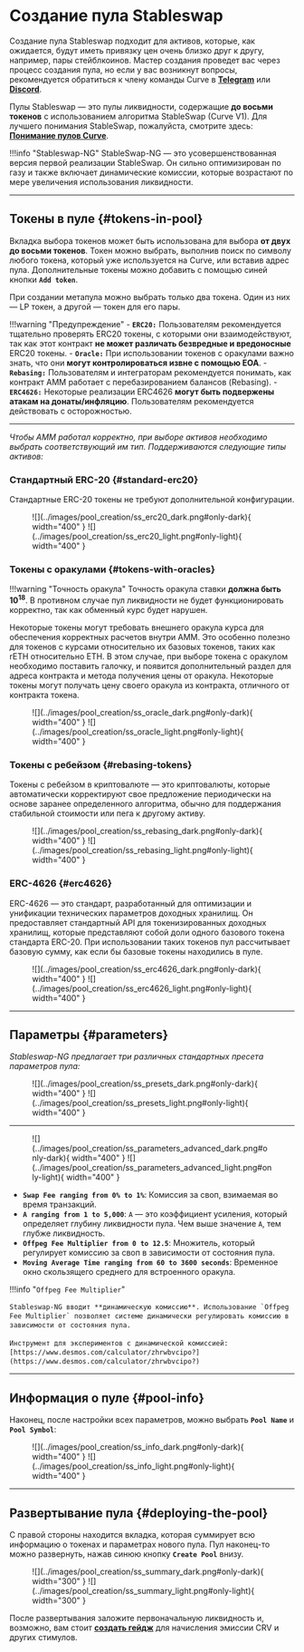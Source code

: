 <h1>Создание пула Stableswap</h1>

Создание пула Stableswap подходит для активов, которые, как ожидается, будут иметь привязку цен очень близко друг к другу, например, пары стейблкоинов. Мастер создания проведет вас через процесс создания пула, но если у вас возникнут вопросы, рекомендуется обратиться к члену команды Curve в [**Telegram**](https://t.me/curvefi) или [**Discord**](https://discord.gg/rgrfS7W).

Пулы Stableswap — это пулы ликвидности, содержащие **до восьми токенов** с использованием алгоритма StableSwap (Curve V1). Для лучшего понимания StableSwap, пожалуйста, смотрите здесь: [**Понимание пулов Curve**](../pools/overview.md).

!!!info "Stableswap-NG"
    StableSwap-NG — это усовершенствованная версия первой реализации StableSwap. Он сильно оптимизирован по газу и также включает динамические комиссии, которые возрастают по мере увеличения использования ликвидности.

---

## **Токены в пуле** {#tokens-in-pool}

Вкладка выбора токенов может быть использована для выбора **от двух до восьми токенов**. Токен можно выбрать, выполнив поиск по символу любого токена, который уже используется на Curve, или вставив адрес пула. Дополнительные токены можно добавить с помощью синей кнопки **`Add token`**.

При создании метапула можно выбрать только два токена. Один из них — LP токен, а другой — токен для его пары.

!!!warning "Предупреждение"
    - **`ERC20:`** Пользователям рекомендуется тщательно проверять ERC20 токены, с которыми они взаимодействуют, так как этот контракт **не может различать безвредные и вредоносные** ERC20 токены.
    - **`Oracle:`** При использовании токенов с оракулами важно знать, что они **могут контролироваться извне с помощью EOA**.
    - **`Rebasing:`** Пользователям и интеграторам рекомендуется понимать, как контракт AMM работает с перебазированием балансов (Rebasing).
    - **`ERC4626:`** Некоторые реализации ERC4626 **могут быть подвержены атакам на донаты/инфляцию**. Пользователям рекомендуется действовать с осторожностью.

---

*Чтобы AMM работал корректно, при выборе активов необходимо выбрать соответствующий им тип. Поддерживаются следующие типы активов:*

### **Стандартный ERC-20** {#standard-erc20}

Стандартные ERC-20 токены не требуют дополнительной конфигурации.

<figure markdown="span">
  ![](../images/pool_creation/ss_erc20_dark.png#only-dark){ width="400" }
  ![](../images/pool_creation/ss_erc20_light.png#only-light){ width="400" }
  <figcaption></figcaption>
</figure>

### **Токены с оракулами** {#tokens-with-oracles}

!!!warning "Точность оракула"
    Точность оракула ставки **должна быть $10^{18}$**. В противном случае пул ликвидности не будет функционировать корректно, так как обменный курс будет нарушен.

Некоторые токены могут требовать внешнего оракула курса для обеспечения корректных расчетов внутри AMM. Это особенно полезно для токенов с курсами относительно их базовых токенов, таких как rETH относительно ETH. В этом случае, при выборе токена с оракулом необходимо поставить галочку, и появится дополнительный раздел для адреса контракта и метода получения цены от оракула. Некоторые токены могут получать цену своего оракула из контракта, отличного от контракта токена.

<figure markdown="span">
  ![](../images/pool_creation/ss_oracle_dark.png#only-dark){ width="400" }
  ![](../images/pool_creation/ss_oracle_light.png#only-light){ width="400" }
  <figcaption></figcaption>
</figure>

### **Токены с ребейзом** {#rebasing-tokens}

Токены с ребейзом в криптовалюте — это криптовалюты, которые автоматически корректируют свое предложение периодически на основе заранее определенного алгоритма, обычно для поддержания стабильной стоимости или пега к другому активу.

<figure markdown="span">
  ![](../images/pool_creation/ss_rebasing_dark.png#only-dark){ width="400" }
  ![](../images/pool_creation/ss_rebasing_light.png#only-light){ width="400" }
  <figcaption></figcaption>
</figure>

### **ERC-4626** {#erc4626}

ERC-4626 — это стандарт, разработанный для оптимизации и унификации технических параметров доходных хранилищ. Он предоставляет стандартный API для токенизированных доходных хранилищ, которые представляют собой доли одного базового токена стандарта ERC-20. При использовании таких токенов пул рассчитывает базовую сумму, как если бы базовые токены находились в пуле.

<figure markdown="span">
  ![](../images/pool_creation/ss_erc4626_dark.png#only-dark){ width="400" }
  ![](../images/pool_creation/ss_erc4626_light.png#only-light){ width="400" }
  <figcaption></figcaption>
</figure>

---

## **Параметры** {#parameters}

*Stableswap-NG предлагает три различных стандартных пресета параметров пула:*

<figure markdown="span">
  ![](../images/pool_creation/ss_presets_dark.png#only-dark){ width="400" }
  ![](../images/pool_creation/ss_presets_light.png#only-light){ width="400" }
  <figcaption></figcaption>
</figure>

---

<figure markdown="span">
  ![](../images/pool_creation/ss_parameters_advanced_dark.png#only-dark){ width="400" }
  ![](../images/pool_creation/ss_parameters_advanced_light.png#only-light){ width="400" }
  <figcaption></figcaption>
</figure>

- **`Swap Fee ranging from 0% to 1%`**: Комиссия за своп, взимаемая во время транзакций.
- **`A ranging from 1 to 5,000`**: `A` — это коэффициент усиления, который определяет глубину ликвидности пула. Чем выше значение `A`, тем глубже ликвидность.
- **`Offpeg Fee Multiplier from 0 to 12.5`**: Множитель, который регулирует комиссию за своп в зависимости от состояния пула.
- **`Moving Average Time ranging from 60 to 3600 seconds`**: Временное окно скользящего среднего для встроенного оракула.

!!!info "`Offpeg Fee Multiplier`"
    
    Stableswap-NG вводит **динамическую комиссию**. Использование `Offpeg Fee Multiplier` позволяет системе динамически регулировать комиссию в зависимости от состояния пула.
    
    Инструмент для экспериментов с динамической комиссией: [https://www.desmos.com/calculator/zhrwbvcipo?](https://www.desmos.com/calculator/zhrwbvcipo?)

---

## **Информация о пуле** {#pool-info}

Наконец, после настройки всех параметров, можно выбрать **`Pool Name`** и **`Pool Symbol`**:

<figure markdown="span">
  ![](../images/pool_creation/ss_info_dark.png#only-dark){ width="400" }
  ![](../images/pool_creation/ss_info_light.png#only-light){ width="400" }
  <figcaption></figcaption>
</figure>

---

## **Развертывание пула** {#deploying-the-pool}

С правой стороны находится вкладка, которая суммирует всю информацию о токенах и параметрах нового пула. Пул наконец-то можно развернуть, нажав синюю кнопку **`Create Pool`** внизу.

<figure markdown="span">
  ![](../images/pool_creation/ss_summary_dark.png#only-dark){ width="300" }
  ![](../images/pool_creation/ss_summary_light.png#only-light){ width="300" }
  <figcaption></figcaption>
</figure>

После развертывания заложите первоначальную ликвидность и, возможно, вам стоит [**создать гейдж**](../reward-gauges/creating-a-pool-gauge.md) для начисления эмиссии CRV и других стимулов.
